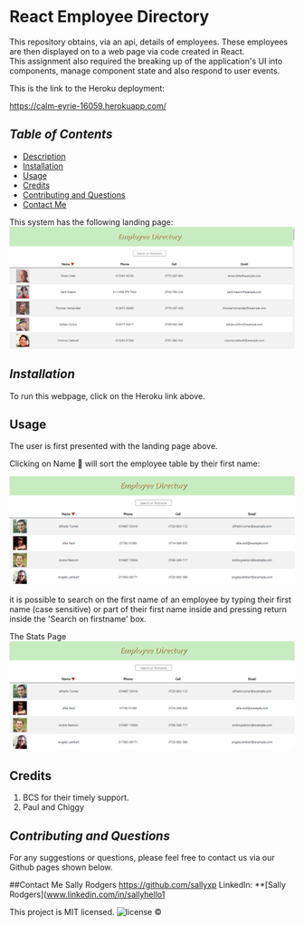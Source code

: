 # React Employee Directory
This repository obtains, via an api, details of employees.  These employees are then displayed on to a web page via code created in React.  
This assignment also required the breaking up of the application's UI into components, manage component state and also respond to user events.

This is the link to the Heroku deployment:  

https://calm-eyrie-16059.herokuapp.com/

## *Table of Contents*
- [Description](#description)
- [Installation](#installation)
- [Usage](#usage)
- [Credits](#Credits) 
- [Contributing and Questions](#contributing)
- [Contact Me](#contact-me)

This system has the following landing page:
![alt text](ReadmeImages/LandingPage.png) 

## *Installation*
To run this webpage, click on the Heroku link above.

 ## Usage

 The user is first presented with the landing page above.  

Clicking on Name 🔻 will sort the employee table by their first name:

![alt text](ReadmeImages/SortEmployee.png) 

it is possible to search on the first name of an employee by typing their first name (case sensitive) or part of their first name inside and pressing return inside the 'Search on firstname' box.

The Stats Page
![alt text](ReadmeImages/SortEmployee.png) 

 ## Credits
 1. BCS for their timely support.
 2. Paul and Chiggy

## *Contributing and Questions*
For any suggestions or questions, please feel free to contact us via our Github pages shown below.

##Contact Me
Sally Rodgers https://github.com/sallyxp
LinkedIn: **[Sally Rodgers](www.linkedin.com/in/sallyhello1

This project is MIT licensed. ![license](https://img.shields.io/static/v1?label=license&message=MIT&color=blueviolet) 
&copy;








